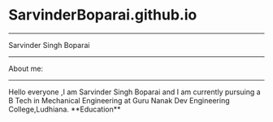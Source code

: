 # SarvinderBoparai.github.io
___
Sarvinder Singh Boparai
___
About me:
___
</p>Hello everyone ,I am Sarvinder Singh Boparai and I am currently pursuing a B Tech in Mechanical Engineering at Guru Nanak Dev Engineering College,Ludhiana.  
**Education**

